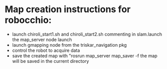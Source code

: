 # Map creation instructions for robocchio:
- launch chiroli_start1.sh and chiroli_start2.sh commenting in slam.launch the map_server node launch
- launch gmapping node from the triskar_navigation pkg
- control the robot to acquire data
- save the created map with "rosrun map_server map_saver -f <MAP NAME>   the map will be saved in the current directory

